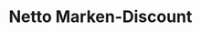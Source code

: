 ---
title: "Netto Marken-Discount"
url: /iserlohn/netto-marken-discount-baarstrasse/
shop: Supermarkt
---